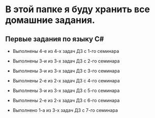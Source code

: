 # В этой папке я буду хранить все домашние задания. 

## Первые задания по языку С#

* Выполнены 4-е из 4-х задач ДЗ с 1-го семинара

* Выполнены 3-и из 3-х задач ДЗ с 2-го семинара

* Выполнены 3-и из 3-х задач ДЗ с 3-го семинара

* Выполнены 2-е из 2-х задач ДЗ с 4-го семинара

* Выполнены 3-и из 3-х задач ДЗ с 5-го семинара

* Выполнены 2-е из 2-х задач ДЗ с 6-го семинара

* Выполнено 1-а из 3-х задач ДЗ с 7-го семинара
